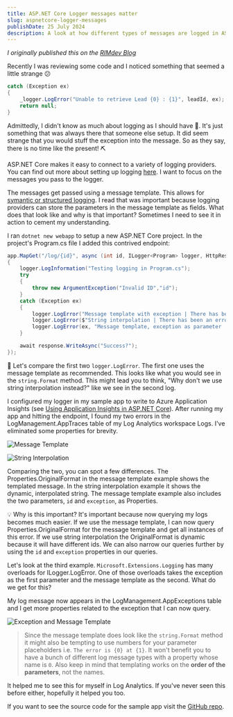 ```yaml
---
title: ASP.NET Core Logger messages matter
slug: aspnetcore-logger-messages
publishDate: 25 July 2024
description: A look at how different types of messages are logged in ASP.NET Core Logger.
---
```


_I originally published this on the [RIMdev Blog](https://rimdev.io/aspnetcore-logger-messages)_

Recently I was reviewing some code and I noticed something that seemed a little strange 😕

```csharp
catch (Exception ex)
{
    _logger.LogError("Unable to retrieve Lead {0} : {1}", leadId, ex);
    return null;
}
```

Admittedly, I didn't know as much about logging as I should have 🤷. It's just something that was always there that someone else setup. It did seem strange that you would stuff the exception into the message. So as they say, there is no time like the present! ⛏

ASP.NET Core makes it easy to connect to a variety of logging providers. You can find out more about setting up logging [here](https://learn.microsoft.com/en-us/aspnet/core/fundamentals/logging/?view=aspnetcore-8.0). I want to focus on the messages you pass to the logger. 

The messages get passed using a message template. This allows for [symantic or structured logging](https://github.com/NLog/NLog/wiki/How-to-use-structured-logging). I read that was important because logging providers can store the parameters in the message template as fields. What does that look like and why is that important? Sometimes I need to see it in action to cement my understanding.

I ran `dotnet new webapp` to setup a new ASP.NET Core project. In the project's Program.cs file I added this contrived endpoint:

```csharp
app.MapGet("/log/{id}", async (int id, ILogger<Program> logger, HttpResponse response) =>
{
    logger.LogInformation("Testing logging in Program.cs");
    try
    {
        throw new ArgumentException("Invalid ID","id");
    }
    catch (Exception ex)
    {
        logger.LogError("Message template with exception | There has been an error for id {id}: {exception}", id, ex);
        logger.LogError($"String interpolation | There has been an error for id {id}: {ex}");
        logger.LogError(ex, "Message template, exception as parameter | There has been an error for id {id}", id);
    }

    await response.WriteAsync("Success?");
});

```

🔎 Let's compare the first two `logger.LogError`. The first one uses the message template as recommended. This looks like what you would see in the `string.Format` method. This might lead you to think, "Why don't we use string interpolation instead?" like we see in the second log. 

I configured my logger in my sample app to write to Azure Application Insights (see [Using Application Insights in ASP.NET Core](https://learn.microsoft.com/en-us/azure/azure-monitor/app/asp-net-core)). After running my app and hitting the endpoint, I found my two errors in the LogManagement.AppTraces table of my Log Analytics workspace Logs. I've eliminated some properties for brevity. 

![Message Template](/assets/blog/logger/messagetemplate.jpg)

![String Interpolation](/assets/blog/logger/stringinterpolation.jpg)

Comparing the two, you can spot a few differences. The Properties.OriginalFormat in the message template example shows the templated message. In the string interpolation example it shows the dynamic, interpolated string. The message template example also includes the two parameters, `id` and `exception`, as Properties.

💡 Why is this important? It's important because now querying my logs becomes much easier. If we use the message template, I can now query Properties.OriginalFormat for the message template and get all instances of this error. If we use string interpolation the OriginalFormat is dynamic because it will have different ids. We can also narrow our queries further by using the `id` and `exception` properties in our queries.

Let's look at the third example. `Microsoft.Extensions.Logging` has many overloads for ILogger.LogError. One of those overloads takes the exception as the first parameter and the message template as the second. What do we get for this? 

My log message now appears in the LogManagement.AppExceptions table and I get more properties related to the exception that I can now query.

![Exception and Message Template](/assets/blog/logger/exception.jpg)

> Since the message template does look like the `string.Format` method it might also be tempting to use numbers for your parameter placeholders i.e. `The error is {0} at {1}`. It won't benefit you to have a bunch of different log message types with a property whose name is `0`. Also keep in mind that templating works on the **order of the parameters**, not the names. 

It helped me to see this for myself in Log Analytics. If you've never seen this before either, hopefully it helped you too.

If you want to see the source code for the sample app visit the [GitHub repo](https://github.com/lightyeare/AppInsightsLogging).